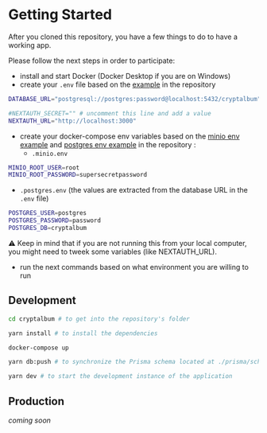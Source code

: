 # Getting Started

After you cloned this repository, you have a few things to do to have a working app.

Please follow the next steps in order to participate:
- install and start Docker (Docker Desktop if you are on Windows)
- create your `.env` file based on the [example](../.env.example) in the repository
```bash
DATABASE_URL="postgresql://postgres:password@localhost:5432/cryptalbum" # you can change the password to something you generate

#NEXTAUTH_SECRET="" # uncomment this line and add a value
NEXTAUTH_URL="http://localhost:3000"
```
- create your docker-compose env variables based on the [minio env example](../.minio.env.example) and [postgres env example](../.postgres.env.example) in the repository :
  - `.minio.env`
```bash
MINIO_ROOT_USER=root
MINIO_ROOT_PASSWORD=supersecretpassword
```
  - `.postgres.env` (the values are extracted from the database URL in the `.env` file)
```bash
POSTGRES_USER=postgres
POSTGRES_PASSWORD=password
POSTGRES_DB=cryptalbum
```

⚠️ Keep in mind that if you are not running this from your local computer, you might need to tweek some variables (like NEXTAUTH_URL).

- run the next commands based on what environment you are willing to run

## Development
```bash
cd cryptalbum # to get into the repository's folder

yarn install # to install the dependencies

docker-compose up

yarn db:push # to synchronize the Prisma schema located at ./prisma/schema.prisma with your local instance of PostgreSQL

yarn dev # to start the development instance of the application
```

## Production
*coming soon*
